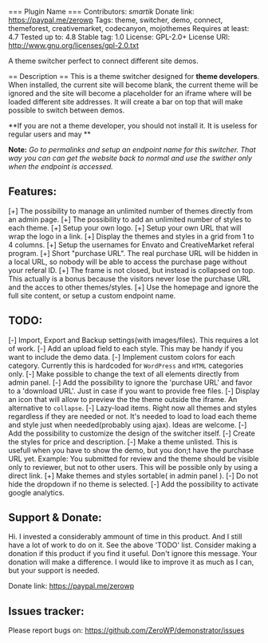 === Plugin Name ===
Contributors: _smartik_
Donate link: https://paypal.me/zerowp
Tags: theme, switcher, demo, connect, themeforest, creativemarket, codecanyon, mojothemes
Requires at least: 4.7
Tested up to: 4.8
Stable tag: 1.0
License: GPL-2.0+
License URI: http://www.gnu.org/licenses/gpl-2.0.txt

A theme switcher perfect to connect different site demos.

== Description ==
This is a theme switcher designed for **theme developers**. When installed, the current site will become blank, the current theme will be ignored and the site will become a placeholder for an iframe where will be loaded different site addresses. 
It will create a bar on top that will make possible to switch between demos.

**If you are not a theme developer, you should not install it. It is useless for regular users and may **

**Note:** *Go to permalinks and setup an endpoint name for this switcher. That way you can can get the website back to normal and use the swither only when the endpoint is accessed.*

## Features: 

[+] The possibility to manage an unlimited number of themes directly from an admin page.
[+] The possibility to add an unlimited number of styles to each theme.
[+] Setup your own logo.
[+] Setup your own URL that will wrap the logo in a link.
[+] Display the themes and styles in a grid from 1 to 4 columns.
[+] Setup the usernames for Envato and CreativeMarket referal program.
[+] Short "purchase URL". The real purchase URL will be hidden in a local URL, so nobody will be able to access the purchase page without your referal ID.
[+] The frame is not closed, but instead is collapsed on top. This actually is a bonus because the visitors never lose the purchase URL and the acces to other themes/styles.
[+] Use the homepage and ignore the full site content, or setup a custom endpoint name.

## TODO:

[-] Import, Export and Backup settings(with images/files). This requires a lot of work.
[-] Add an upload field to each style. This may be handy if you want to include the demo data.
[-] Implement custom colors for each category. Currently this is hardcoded for `WordPress` and `HTML` categories only.
[-] Make possible to change the text of all elements directly from admin panel.
[-] Add the possibility to ignore the 'purchase URL' and favor to a 'download URL'. Just in case if you want to provide free files.
[-] Display an icon that will allow to preview the the theme outside the iframe. An alternative to `collapse`.
[-] Lazy-load items. Right now all themes and styles regardless if they are needed or not. It's needed to load to load each theme and style just when needed(probably using ajax). Ideas are welcome.
[-] Add the possibility to customize the design of the switcher itself.
[-] Create the styles for price and description.
[-] Make a theme unlisted. This is usefull when you have to show the demo, but you don;t have the purchase URL yet. Example: You submitted for review and the theme should be visible only to reviewer, but not to other users. This will be possible only by using a direct link.
[+] Make themes and styles sortable( in admin panel ).
[-] Do not hide the dropdown if no theme is selected.
[-] Add the possibility to activate google analytics.

## Support & Donate: 

Hi.
I invested a considerably ammount of time in this product. And I still have a lot of work to do on it. See the above 'TODO' list.
Consider making a donation if this product if you find it useful. Don't ignore this message. Your donation will make a difference.
I would like to improve it as much as I can, but your support is needed.

Donate link: https://paypal.me/zerowp

## Issues tracker:
Please report bugs on: https://github.com/ZeroWP/demonstrator/issues